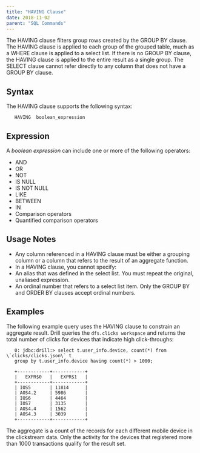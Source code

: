 ```yaml
---
title: "HAVING Clause"
date: 2018-11-02
parent: "SQL Commands"
---
```

The HAVING clause filters group rows created by the GROUP BY clause. The HAVING clause is applied to each group of the grouped table, much as a WHERE clause is applied to a select list. If there is no GROUP BY clause, the HAVING clause is applied to the entire result as a single group. The SELECT clause cannot refer directly to any column that does not have a GROUP BY clause.

## Syntax
The HAVING clause supports the following syntax:  

       HAVING  boolean_expression 

## Expression  
A *boolean expression* can include one or more of the following operators:  

  * AND
  * OR
  * NOT
  * IS NULL
  * IS NOT NULL
  * LIKE 
  * BETWEEN
  * IN
  * Comparison operators
  * Quantified comparison operators  

## Usage Notes
  * Any column referenced in a HAVING clause must be either a grouping column or a column that refers to the result of an aggregate function.
  * In a HAVING clause, you cannot specify:
   * An alias that was defined in the select list. You must repeat the original, unaliased expression. 
   * An ordinal number that refers to a select list item. Only the GROUP BY and ORDER BY clauses accept ordinal numbers.

## Examples
The following example query uses the HAVING clause to constrain an aggregate result. Drill queries the `dfs.clicks workspace` and  returns the total number of clicks for devices that indicate high click-throughs:  

       0: jdbc:drill:> select t.user_info.device, count(*) from \`clicks/clicks.json\` t 
       group by t.user_info.device having count(*) > 1000;  
       
       +------------+------------+
       |   EXPR$0   |   EXPR$1   |
       +------------+------------+
       | IOS5       | 11814      |
       | AOS4.2     | 5986       |
       | IOS6       | 4464       |
       | IOS7       | 3135       |
       | AOS4.4     | 1562       |
       | AOS4.3     | 3039       |
       +------------+------------+  

The aggregate is a count of the records for each different mobile device in the clickstream data. Only the activity for the devices that registered more than 1000 transactions qualify for the result set.


